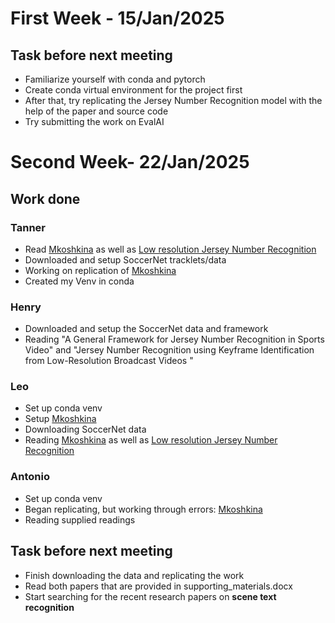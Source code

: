 # First Week - 15/Jan/2025
## Task before next meeting 
- Familiarize yourself with conda and pytorch
- Create conda virtual environment for the project first
- After that, try replicating the Jersey Number Recognition model with the help of the paper and source code
- Try submitting the work on EvalAI

# Second Week- 22/Jan/2025
## Work done

### Tanner 
- Read [Mkoshkina](https://openaccess.thecvf.com/content/CVPR2024W/CVsports/papers/Koshkina_A_General_Framework_for_Jersey_Number_Recognition_in_Sports_Video_CVPRW_2024_paper.pdf) as well as [Low resolution Jersey Number Recognition](https://arxiv.org/pdf/2309.06285v1)
- Downloaded and setup SoccerNet tracklets/data
- Working on replication of [Mkoshkina](https://openaccess.thecvf.com/content/CVPR2024W/CVsports/papers/Koshkina_A_General_Framework_for_Jersey_Number_Recognition_in_Sports_Video_CVPRW_2024_paper.pdf)
- Created my Venv in conda 
### Henry
- Downloaded and setup the SoccerNet data and framework
- Reading "A General Framework for Jersey Number Recognition in Sports Video" and "Jersey Number Recognition using Keyframe Identification from Low-Resolution
Broadcast Videos "
### Leo
- Set up conda venv
- Setup [Mkoshkina](https://openaccess.thecvf.com/content/CVPR2024W/CVsports/papers/Koshkina_A_General_Framework_for_Jersey_Number_Recognition_in_Sports_Video_CVPRW_2024_paper.pdf)
- Downloading SoccerNet data
- Reading [Mkoshkina](https://openaccess.thecvf.com/content/CVPR2024W/CVsports/papers/Koshkina_A_General_Framework_for_Jersey_Number_Recognition_in_Sports_Video_CVPRW_2024_paper.pdf) as well as [Low resolution Jersey Number Recognition](https://arxiv.org/pdf/2309.06285v1)
### Antonio 
- Set up conda venv
- Began replicating, but working through errors: [Mkoshkina](https://openaccess.thecvf.com/content/CVPR2024W/CVsports/papers/Koshkina_A_General_Framework_for_Jersey_Number_Recognition_in_Sports_Video_CVPRW_2024_paper.pdf)
- Reading supplied readings

## Task before next meeting
- Finish downloading the data and replicating the work
- Read both papers that are provided in supporting_materials.docx
- Start searching for the recent research papers on **scene
text recognition**
